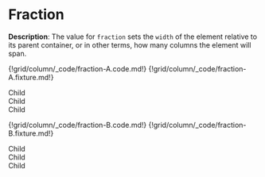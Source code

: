 # Fraction

__Description__: The value for `fraction` sets the `width` of the element relative to its parent container, or in other terms, how many columns the element will span.

{!grid/column/_code/fraction-A.code.md!}
{!grid/column/_code/fraction-A.fixture.md!}

<div class="column-ex-fraction-1-3">
  <div class="child">Child</div>
  <div class="child">Child</div>
  <div class="child">Child</div>
</div>

{!grid/column/_code/fraction-B.code.md!}
{!grid/column/_code/fraction-B.fixture.md!}

<div class="column-ex-fraction-2-3">
  <div class="child">Child</div>
  <div class="child">Child</div>
  <div class="child">Child</div>
</div>

<div class="cf"></div>
<div class="end"></div>

